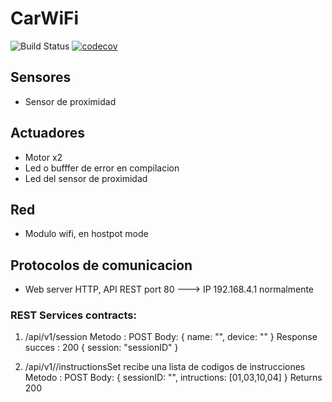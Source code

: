 # CarWiFi

![Build Status](https://travis-ci.org/ecvargase/CarWiFi.svg?branch=master)
[![codecov](https://codecov.io/gh/ecvargase/CarWiFi/branch/master/graph/badge.svg)](https://codecov.io/gh/ecvargase/CarWiFi)

## Sensores
-  Sensor de proximidad
## Actuadores
- Motor x2
- Led o bufffer de error en compilacion
- Led del sensor de proximidad

## Red 
 -  Modulo wifi, en hostpot mode
 
## Protocolos de comunicacion
 -  Web server HTTP, API REST port 80 ---> IP 192.168.4.1 normalmente
 
### REST Services contracts:

1. /api/v1/session
Metodo : POST
Body:
{
name: "",
device: ""
}
Response succes : 200 
{ 
session: "sessionID" 
}

2. /api/v1//instructionsSet
recibe una lista de codigos de instrucciones
Metodo : POST
Body:
{
sessionID: "",
intructions: [01,03,10,04]
}
Returns 200
